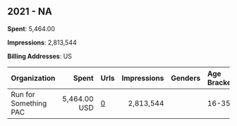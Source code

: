 ## 2021 - NA 
**Spent**: 5,464.00

**Impressions**: 2,813,544

**Billing Addresses**: US

|Organization|Spent|Urls|Impressions|Genders|Age Brackets|Country Codes|
|:---|---:|:---|---:|:---|:---|:---|
|Run for Something PAC|5,464.00 USD|[0](https://www.snap.com/political-ads/asset/9964e88b893b9a2ed8ee70c8182a42b25e614bcc9ae8cbe105a5f7e827d320b2?mediaType=mp4)|2,813,544||16-35|united states|
